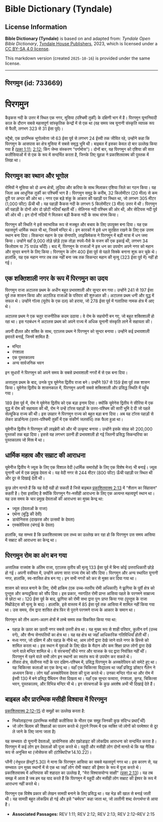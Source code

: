 # Bible Dictionary (Tyndale)

## License Information

**Bible Dictionary (Tyndale)** is based on and adapted from: _Tyndale Open Bible Dictionary_, [Tyndale House Publishers](https://tyndaleopenresources.com/), 2023, which is licensed under a [CC BY-SA 4.0 license](https://creativecommons.org/licenses/by-sa/4.0/legalcode.en).

This markdown version (created `2025-10-16`) is provided under the same license.



--------------------------------

## पिरगमुन (id: 733669)

पिरगमुन
=======

कैइकस नदी के उत्तर में स्थित एक नगर, मूसिया (पश्चिमी तुर्की) के दक्षिणी भाग में है। पिरगमुन यूनानिवादी काल के दौरान सबसे महत्वपूर्ण सांस्कृतिक केन्द्रों में से एक था (वह समय जब यूनानी संस्कृति व्यापक रूप से फैली, लगभग 323 से 31 ईसा पूर्व)।

स्ट्रैबो, एक प्रारम्भिक भूगोलवेत्ता जो 63 ईसा पूर्व से लगभग 24 ईस्वी तक जीवित रहे, उन्होंने कहा कि पिरगमुन के आसपास का क्षेत्र मूसिया में सबसे समृद्ध भूमि थी। बाइबल में इसका केवल दो बार उल्लेख किया गया है ([प्रका 1:11](https://ref.ly/Rev1:11); [2:12](https://ref.ly/Rev2:12); किंग जेम्स संस्करण "पर्गामोस")। दोनों बार, यह पिरगमुन को एशिया की सात कलीसियाओं में से एक के रूप में सन्दर्भित करता है, जिनके लिए यूहन्ना ने प्रकाशितवाक्य की पुस्तक में लिखा था।

पिरगमुन का स्थान और भूगोल
-------------------------

रोमियों ने मूसिया को दो अन्य क्षेत्रों, लुदिया और करिया के साथ मिलाकर एशिया जिले का गठन किया। यह जिला अब आधुनिक तुर्की का पश्चिमी भाग है। पिरगमुन समुद्र के करीब, 32 किलोमीटर (20 मील) से कम दूरी पर अन्दर की ओर था। नगर एक बड़े शंकु के आकार की पहाड़ी पर स्थित था, जो लगभग 305 मीटर (1,000 फीट) ऊँची थी। यह पहाड़ी कैकस नदी के लगभग 5 किलोमीटर (3 मील) उत्तर में थी। पिरगमुन की पहाड़ी के दोनों ओर दो छोटी नदियाँ बहती थीं। सेलिनस नदी पश्चिम की ओर थी, और सेटियस नदी पूर्व की ओर थी। इन दोनों नदियों ने मिलकर बड़ी कैकस नदी के साथ संगम किया।

पिरगमुन की स्थिति ने इसे स्वाभाविक रूप से मजबूत और बचाव के लिए उपयुक्त बना दिया। यह एक महत्वपूर्ण धार्मिक स्थल भी था, जिसमें मन्दिर थे। इन कारकों ने इसे धन सुरक्षित रखने के लिए एक उत्तम स्थान बना दिया। सिकन्दर महान के एक सेनापति, लाइसिमेकस ने पिरगमुन में बड़ी मात्रा में धन जमा किया। उन्होंने वहाँ 9,000 तोड़े छोड़े (एक तोड़ा रुपये\-पैसे के वजन की एक इकाई थी, लगभग 34 किलोग्राम या 75 पाउंड चाँदी)। बाद में, पिरगमुन के राजाओं ने इस धन का उपयोग अपने नगर को महान और सुन्दर बनाने के लिए किया। पिरगमुन के लोग 400 ईसा पूर्व से पहले सिक्के बनाना शुरू कर चुके थे। हालांकि, यह एक महान नगर तब तक नहीं बना जब तक सिकन्दर महान की मृत्यु (323 ईसा पूर्व में) नहीं हो गई।

एक शक्तिशाली नगर के रूप में पिरगमुन का उदय
------------------------------------------

पिरगमुन राजा अटालस प्रथम के अधीन बहुत प्रभावशाली और सुन्दर बन गया। उन्होंने 241 से 197 ईसा पूर्व तक शासन किया और अटालिड राजाओं के परिवार की शुरुआत की। अटालस प्रथम धनी और युद्ध में सफल थे। उन्होंने गॉल्स (यूरोप के एक दल) को हराया, जो 278 ईसा पूर्व में गलातिया नामक क्षेत्र में आए थे।

अटालस प्रथम ने एक चतुर राजनीतिक कदम उठाया। वे रोम के सहयोगी बन गए, जो बहुत शक्तिशाली हो रहा था। इस गठबंधन ने अटालस प्रथम को अपने राज्य में अधिक यूनानी संस्कृति लाने में सहायता की।

अपनी दौलत और शक्ति के साथ, एटालस प्रथम ने पिरगमुन को सुन्दर बनाया। उन्होंने कई प्रभावशाली इमारतें बनाईं, जिनमें शामिल हैं:

* मन्दिर
* रंगशाला
* एक पुस्तकालय
* अन्य सार्वजनिक भवन

इन सुधारों ने पिरगमुन को अपने समय के सबसे प्रभावशाली नगरों में से एक बना दिया।

अत्तालुस प्रथम के बाद, उनके पुत्र यूमेनेस द्वितीय राजा बने। उन्होंने 197 से 159 ईसा पूर्व तक शासन किया। यूमेनेस द्वितीय के शासनकाल में, पिरगमुन अपनी सबसे शक्तिशाली और प्रसिद्ध स्थिति में पहुँच गया।

189 ईसा पूर्व में, रोम ने यूमेनेस द्वितीय को एक बड़ा इनाम दिया। क्योंकि यूमेनेस द्वितीय ने सीरिया में एक युद्ध में रोम की सहायता की थी, रोम ने उन्हें टॉरस पहाड़ों के उत्तर\-पश्चिम की सारी भूमि दे दी जो पहले सेल्यूकिड राज्य की थी। इस उपहार ने पिरगमुन राज्य को बहुत बड़ा बना दिया। अब यह टॉरस पहाड़ों से लेकर डार्डानेल्स (उत्तर\-पश्चिमी तुर्की में एक संकीर्ण जलसंधि) तक फैला हुआ था।

यूमेनीज द्वितीय ने पिरगमुन की लाइब्रेरी को और भी उत्कृष्ट बनाया। उन्होंने इसके संग्रह को 200,000 पुस्तकों तक बढ़ा दिया। इससे यह लगभग उतनी ही प्रभावशाली हो गई जितनी प्रसिद्ध सिकन्दरिया का पुस्तकालय जो मिस्र में था।

धार्मिक महत्व और सम्राट की आराधना
---------------------------------

यूमेनीज द्वितीय ने ज्यूस के लिए एक विशाल वेदी (धार्मिक समारोहों के लिए एक विशेष मेज) भी बनाई। ज्यूस यूनानी धर्म में एक प्रमुख देवता थे। यह वेदी नगर से 244 मीटर (800 फीट) ऊँची पहाड़ी पर स्थित थी और दूर से दिखाई देती थी।

कुछ लोग मानते हैं कि यह वेदी वही हो सकती है जिसे बाइबल [प्रकाशितवाक्य 2:13](https://ref.ly/Rev2:13) में "शैतान का सिंहासन" कहती है। ऐसा इसलिए है क्योंकि पिरगमुन गैर\-मसीही आराधना के लिए एक अत्यन्त महत्वपूर्ण स्थान था। यह उस समय के चार प्रमुख देवताओं की आराधना का मुख्य केन्द्र था:

* ज्यूस (देवताओं के राजा)
* एथेना (बुद्धि की देवी)
* डायोनिसस (दाखरस और उत्सवों के देवता)
* एस्क्लेपियस (चंगाई के देवता)

हालांकि, यह सम्भव है कि प्रकाशितवाक्य उस तथ्य का उल्लेख कर रहा हो कि पिरगमुन उस समय आसिया में सम्राट की आराधना का केन्द्र था।

पिरगमुन रोम का अंग बन गया
-------------------------

अत्तालिक राजवंश के अंतिम राजा, एटालस तृतीय की मृत्यु 133 ईसा पूर्व में बिना कोई उत्तराधिकारी छोड़े हो गई। अपनी वसीयत में, उन्होंने अपना सारा राज्य रोम को सौंप दिया। पिरगमुन और अन्य स्थापित यूनानी नगर, हालांकि, स्व\-शासित क्षेत्र बन गए। इन सभी नगरों को कर से मुक्त कर दिया गया था।

शासन को सरल बनाने के लिए, रोमी हाकिम (एक उच्च\-स्तरीय रोमी अधिकारी) ने फ्रूगिया के पूर्वी क्षेत्र को पुन्तुस और कप्पदूकिया को सौंप दिया। इस प्रकार, नवगठित रोमी प्रान्त आसिया पहले के परगमने साम्राज्य से छोटा था। 120 ईसा पूर्व के बाद, फ्रूगिया को रोमी सभा द्वारा पुनः प्राप्त किया गया (पुन्तुस के राजा मिथ्रीडेट्स की मृत्यु के बाद)। हालांकि, इसे वास्तव में 85 ईसा पूर्व तक आसिया में शामिल नहीं किया गया था। उस समय, रोम द्वारा शासित क्षेत्र फिर से पुराने परगमने राज्य के आकार के समान था।

पिरगमुन को तीन अलग\-अलग क्षेत्रों में लम्बे समय तक विकसित किया गया था:

* पहाड़ के ऊपर का ऊपरी नगर सबसे उत्तरी क्षेत्र था। यह मुख्य रूप से शाही परिवार, कुलीन वर्ग (उच्च वर्ग), और सैन्य सेनापतियों का क्षेत्र था। यह वह क्षेत्र था जहाँ आधिकारिक गतिविधियाँ होती थीं।
* मध्य नगर, जो दक्षिण में और पहाड़ के नीचे था, आम लोगों द्वारा देखे जाने वाले नगर के हिस्से को शामिल करता था। इस स्थान में युवाओं के लिए खेल के मैदान और कम शिक्षा प्राप्त लोगों द्वारा देखे जाने वाले मन्दिर शामिल थे। ये संरचनाएँ सीधे नगर और याजक के पद द्वारा नियंत्रित नहीं थीं। पिरगमुन में रहने वाले सभी लोग इन स्थानों का स्वतंत्र रूप से उपयोग कर सकते थे।
* तीसरा क्षेत्र, सेलीनस नदी के पार दक्षिण\-पश्चिम में, प्रसिद्ध पिरगमुन के अस्क्लेपियन को समेटे हुए था। यह चिकित्सा कलाओं का एक केन्द्र था। यहाँ एक चिकित्सा विद्यालय था जहाँ प्रसिद्ध डॉक्टर गैलेन ने अध्ययन किया। लोग यहाँ अस्क्लेपियस देवता की पूजा करते थे। उनका मन्दिर गोल था और रोम में ईस्वी 130 में बने प्रसिद्ध पैंथियन जैसा दिखता था। यहाँ एक सुन्दर फव्वारा, रंगशाला, कुण्ड, चिकित्सा भवन, पुस्तकालय, और विभिन्न मन्दिर भी थे। इन संरचनाओं के कुछ अवशेष अभी भी दिखाई देते हैं।

बाइबल और प्रारम्भिक मसीही विश्वास में पिरगमुन
---------------------------------------------

[प्रकाशितवाक्य 2:12–15](https://ref.ly/Rev2:12-Rev2:15) दो समूहों का उल्लेख करता है:

* निकोलाइटन्स (प्रारम्भिक मसीही कलीसिया के भीतर एक समूह जिनकी कुछ संदिग्ध प्रथाएँ थीं)
* जो लोग बिलाम की शिक्षाओं का पालन करते थे (पुराने नियम में एक व्यक्ति जो लोगों को परमेश्वर से दूर ले जाने के लिए जाना जाता है)

यह सम्भवतः दो यूनानी देवताओं, डायोनिसस और एफ्रोडाइट की लोकप्रिय आराधना को सन्दर्भित करता है। पिरगमुन में कई लोग इन देवताओं की पूजा करते थे। यहूदी और मसीही लोग दोनों मानते थे कि यह नैतिक रूप से अनुचित था (जोसेफस की *एंटीक्विटिस* 14\.10\.22\)।

प्लैनी (*नेचुरल हिस्ट्री* 5\.30\) ने माना कि पिरगमुन आसिया का सबसे महत्वपूर्ण नगर था। इस कारण से, यह सम्भवतः उन मुख्य स्थानों में से एक था जहाँ लोग रोमी सम्राट की ईश्वर के रूप में पूजा करते थे। प्रकाशितवाक्य में अन्तिपास की शहादत का उल्लेख है, "मेरा विश्वासयोग्य साक्षी" ([प्रका 2:13](https://ref.ly/Rev2:13))। यह तब समझ में आता है जब हम यह याद करते हैं कि पिरगमुन में यहूदी और मसीही लोग सम्राट की ईश्वर के रूप में आराधना नहीं करते थे।

पिरगमुन एक विशेष प्रकार की लेखन सामग्री बनाने के लिए प्रसिद्ध था। यह भेड़ की खाल से बनाई जाती थी। यह सामग्री बहुत लोकप्रिय हो गई और इसे "चर्मपत्र" कहा जाता था, जो लातीनी शब्द *पेरगामेना* से आया है।

* **Associated Passages:** REV 1:11; REV 2:12; REV 2:13; REV 2:12–REV 2:15

